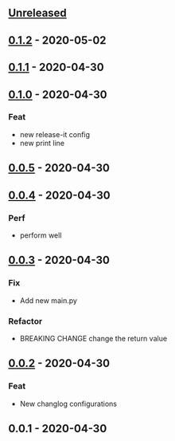 <a name="unreleased"></a>
## [Unreleased]


<a name="0.1.2"></a>
## [0.1.2] - 2020-05-02

<a name="0.1.1"></a>
## [0.1.1] - 2020-04-30

<a name="0.1.0"></a>
## [0.1.0] - 2020-04-30
### Feat
- new release-it config
- new print line


<a name="0.0.5"></a>
## [0.0.5] - 2020-04-30

<a name="0.0.4"></a>
## [0.0.4] - 2020-04-30
### Perf
- perform well


<a name="0.0.3"></a>
## [0.0.3] - 2020-04-30
### Fix
- Add new main.py

### Refactor
- BREAKING CHANGE change the return value


<a name="0.0.2"></a>
## [0.0.2] - 2020-04-30
### Feat
- New changlog configurations


<a name="0.0.1"></a>
## 0.0.1 - 2020-04-30

[Unreleased]: https://github.com/gopisaba/test-release/compare/0.1.2...HEAD
[0.1.2]: https://github.com/gopisaba/test-release/compare/0.1.1...0.1.2
[0.1.1]: https://github.com/gopisaba/test-release/compare/0.1.0...0.1.1
[0.1.0]: https://github.com/gopisaba/test-release/compare/0.0.5...0.1.0
[0.0.5]: https://github.com/gopisaba/test-release/compare/0.0.4...0.0.5
[0.0.4]: https://github.com/gopisaba/test-release/compare/0.0.3...0.0.4
[0.0.3]: https://github.com/gopisaba/test-release/compare/0.0.2...0.0.3
[0.0.2]: https://github.com/gopisaba/test-release/compare/0.0.1...0.0.2

